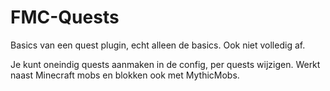 # FMC-Quests
Basics van een quest plugin, echt alleen de basics. Ook niet volledig af.

Je kunt oneindig quests aanmaken in de config, per quests wijzigen.
Werkt naast Minecraft mobs en blokken ook met MythicMobs.
